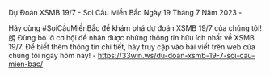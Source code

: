 Dự Đoán XSMB 19/7 - Soi Cầu Miền Bắc Ngày 19 Tháng 7 Năm 2023 - 

Hãy cùng #SoiCầuMiềnBắc để khám phá dự đoán XSMB 19/7 của chúng tôi! 朗 Đừng bỏ lỡ cơ hội để nhận được những thông tin hữu ích nhất về XSMB 19/7. Để biết thêm thông tin chi tiết, hãy truy cập vào bài viết trên web của chúng tôi ngay hôm nay! - https://33win.ws/du-doan-xsmb-19-7-soi-cau-mien-bac/
